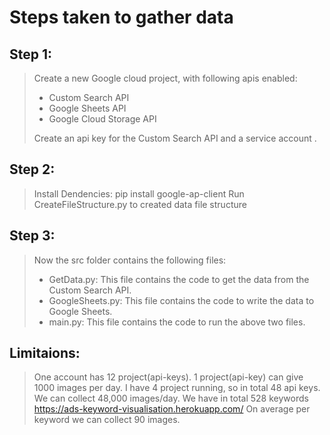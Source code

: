 # Steps taken to gather data

## Step 1:
> Create a new Google cloud project, with following apis enabled:  
>- Custom Search API  
>- Google Sheets API  
>- Google Cloud Storage API  
>
> Create an api key for the Custom Search API and a service account .  

## Step 2:
> Install Dendencies: pip install google-ap-client
> Run CreateFileStructure.py to created data file structure

## Step 3:  

>  Now the src folder contains the following files:  
>-  GetData.py: This file contains the code to get the data from the Custom Search API.
>- GoogleSheets.py: This file contains the code to write the data to Google Sheets.
>- main.py: This file contains the code to run the above two files.

## Limitaions:
> One account has 12 project(api-keys).
> 1 project(api-key) can give 1000 images per day.
> I have 4 project running, so in total 48 api keys.
> We can collect 48,000 images/day.
> We have in total 528 keywords https://ads-keyword-visualisation.herokuapp.com/
> On average per keyword we can collect 90 images.
